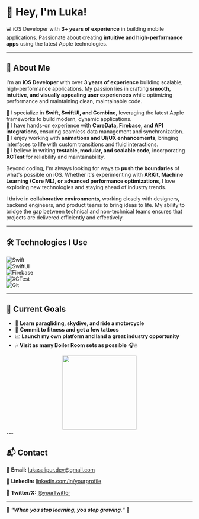 # 👋 Hey, I'm Luka!  

💻 iOS Developer with **3+ years of experience** in building mobile applications. Passionate about creating **intuitive and high-performance apps** using the latest Apple technologies.  

---

## 🚀 About Me  

I'm an **iOS Developer** with over **3 years of experience** building scalable, high-performance applications. My passion lies in crafting **smooth, intuitive, and visually appealing user experiences** while optimizing performance and maintaining clean, maintainable code.  

🔹 I specialize in **Swift, SwiftUI, and Combine**, leveraging the latest Apple frameworks to build modern, dynamic applications.  
🔹 I have hands-on experience with **CoreData, Firebase, and API integrations**, ensuring seamless data management and synchronization.  
🔹 I enjoy working with **animations and UI/UX enhancements**, bringing interfaces to life with custom transitions and fluid interactions.  
🔹 I believe in writing **testable, modular, and scalable code**, incorporating **XCTest** for reliability and maintainability.  

Beyond coding, I'm always looking for ways to **push the boundaries** of what's possible on iOS. Whether it's experimenting with **ARKit, Machine Learning (Core ML), or advanced performance optimizations**, I love exploring new technologies and staying ahead of industry trends.  

I thrive in **collaborative environments**, working closely with designers, backend engineers, and product teams to bring ideas to life. My ability to bridge the gap between technical and non-technical teams ensures that projects are delivered efficiently and effectively.  

---

## 🛠️ Technologies I Use  

![Swift](https://img.shields.io/badge/Swift-FA7343?style=for-the-badge&logo=swift&logoColor=white)  
![SwiftUI](https://img.shields.io/badge/SwiftUI-007ACC?style=for-the-badge&logo=swift&logoColor=white)  
![Firebase](https://img.shields.io/badge/Firebase-FFCA28?style=for-the-badge&logo=firebase&logoColor=black)  
![XCTest](https://img.shields.io/badge/XCTest-6E6E6E?style=for-the-badge)  
![Git](https://img.shields.io/badge/Git-F05032?style=for-the-badge&logo=git&logoColor=white)  

---

## 📌 Current Goals  

- 🛫 **Learn paragliding, skydive, and ride a motorcycle**  
- 💪 **Commit to fitness and get a few tattoos**  
- 📈 **Launch my own platform and land a great industry opportunity**  
- 🎶 **Visit as many Boiler Room sets as possible** 🎧🔥  


<div align="center">
  <img src="https://i.gifer.com/ICU.gif" width="200"/>
</div>
---

## 📬 Contact  

📧 **Email:** lukasalipur.dev@gmail.com 

💼 **LinkedIn:** [linkedin.com/in/yourprofile](https://linkedin.com/in/lukasalipur)  

📱 **Twitter/X:** [@yourTwitter](https://twitter.com/lukicasalipur)  

---

🔹 **_"When you stop learning, you stop growing."_** 🚀  
